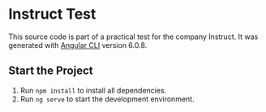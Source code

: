 # Instruct Test

This source code is part of a practical test for the company Instruct.
It was generated with [Angular CLI](https://github.com/angular/angular-cli) version 6.0.8.

## Start the Project

1. Run ` npm install ` to install all dependencies.
2. Run `ng serve` to start the development environment.

